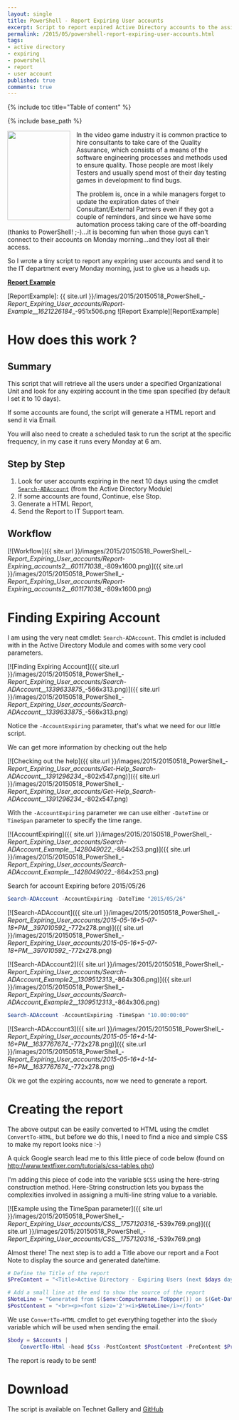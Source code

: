 ```yaml
---
layout: single
title: PowerShell - Report Expiring User accounts
excerpt: Script to report expired Active Directory accounts to the assigned manager.
permalink: /2015/05/powershell-report-expiring-user-accounts.html
tags: 
- active directory
- expiring
- powershell
- report
- user account
published: true
comments: true
---
```

{% include toc title="Table of content" %}

{% include base_path %}

<a href="{{ site.url }}/images/2015/20150518_PowerShell_-_Report_Expiring_User_accounts/339px-Expired.svg__2053401180__-339x479.png" imageanchor="1" style="clear: left; float: left; margin-bottom: 1em; margin-right: 1em;"><img border="0" height="200" src="{{ site.url }}/images/2015/20150518_PowerShell_-_Report_Expiring_User_accounts/339px-Expired.svg__2053401180__-339x479.png" width="141" /></a>In the video game industry it is common practice to hire consultants to take care of the Quality Assurance, which consists of a means of the software engineering processes and methods used to ensure quality. Those people are most likely Testers and usually spend most of their day testing games in development to find bugs.

The problem is, once in a while managers forget to update the expiration dates of their Consultant/External Partners even if they got a couple of reminders, and since we have some automation process taking care of the off-boarding (thanks to PowerShell! ;-)...it is becoming fun when those guys can't connect to their accounts on Monday morning...and they lost all their access.

So I wrote a tiny script to report any expiring user accounts and send it to the IT department every Monday morning, just to give us a heads up.

<b><u>Report Example</u></b>

[ReportExample]: {{ site.url }}/images/2015/20150518_PowerShell_-_Report_Expiring_User_accounts/Report-Example__1621226184__-951x506.png
![Report Example][ReportExample]

# How does this work ?

## Summary

This script that will retrieve all the users under a specified Organizational Unit and look for any expiring account in the time span specified (by default I set it to 10 days).

If some accounts are found, the script will generate a HTML report and send it via Email.

You will also need to create a scheduled task to run the script at the specific frequency, in my case it runs every Monday at 6 am.

## Step by Step

1. Look for user accounts expiring in the next 10 days using the cmdlet [`Search-ADAccount`](https://technet.microsoft.com/en-us/library/hh852292.aspx) (from the Active Directory Module)
1. If some accounts are found, Continue, else Stop.
1. Generate a HTML Report,
1. Send the Report to IT Support team.

## Workflow

[![Workflow]({{ site.url }}/images/2015/20150518_PowerShell_-_Report_Expiring_User_accounts/Report-Expiring_accounts2__601171038__-809x1600.png)]({{ site.url }}/images/2015/20150518_PowerShell_-_Report_Expiring_User_accounts/Report-Expiring_accounts2__601171038__-809x1600.png)

# Finding Expiring Account

I am using the very neat cmdlet: `Search-ADAccount`. This cmdlet is included with in the Active Directory Module and comes with some very cool parameters.

[![Finding Expiring Account]({{ site.url }}/images/2015/20150518_PowerShell_-_Report_Expiring_User_accounts/Search-ADAccount__1339633875__-566x313.png)]({{ site.url }}/images/2015/20150518_PowerShell_-_Report_Expiring_User_accounts/Search-ADAccount__1339633875__-566x313.png)

Notice the `-AccountExpiring` parameter, that's what we need for our little script.

We can get more information by checking out the help

[![Checking out the help]({{ site.url }}/images/2015/20150518_PowerShell_-_Report_Expiring_User_accounts/Get-Help_Search-ADAccount__1391296234__-802x547.png)]({{ site.url }}/images/2015/20150518_PowerShell_-_Report_Expiring_User_accounts/Get-Help_Search-ADAccount__1391296234__-802x547.png)

With the `-AccountExpiring` parameter we can use either `-DateTime` or `TimeSpan` parameter to specify the time range.

[![AccountExpiring]({{ site.url }}/images/2015/20150518_PowerShell_-_Report_Expiring_User_accounts/Search-ADAccount_Example__1428049022__-864x253.png)]({{ site.url }}/images/2015/20150518_PowerShell_-_Report_Expiring_User_accounts/Search-ADAccount_Example__1428049022__-864x253.png)

Search for account Expiring before 2015/05/26

```powershell
Search-ADAccount -AccountExpiring -DateTime "2015/05/26"
```

[![Search-ADAccount]({{ site.url }}/images/2015/20150518_PowerShell_-_Report_Expiring_User_accounts/2015-05-16+5-07-18+PM__397010592__-772x278.png)]({{ site.url }}/images/2015/20150518_PowerShell_-_Report_Expiring_User_accounts/2015-05-16+5-07-18+PM__397010592__-772x278.png)

[![Search-ADAccount2]({{ site.url }}/images/2015/20150518_PowerShell_-_Report_Expiring_User_accounts/Search-ADAccount_Example2__1309512313__-864x306.png)]({{ site.url }}/images/2015/20150518_PowerShell_-_Report_Expiring_User_accounts/Search-ADAccount_Example2__1309512313__-864x306.png)

```powershell
Search-ADAccount -AccountExpiring -TimeSpan "10.00:00:00"
```

[![Search-ADAccount3]({{ site.url }}/images/2015/20150518_PowerShell_-_Report_Expiring_User_accounts/2015-05-16+4-14-16+PM__1637767674__-772x278.png)]({{ site.url }}/images/2015/20150518_PowerShell_-_Report_Expiring_User_accounts/2015-05-16+4-14-16+PM__1637767674__-772x278.png)

Ok we got the expiring accounts, now we need to generate a report.

# Creating the report

The above output can be easily converted to HTML using the cmdlet `ConvertTo-HTML`, but before we do this, I need to find a nice and simple CSS to make my report looks nice :-)

A quick Google search lead me to this little piece of code below (found on <http://www.textfixer.com/tutorials/css-tables.php>)

I'm adding this piece of code into the variable `$CSS` using the here-string construction method.
Here-String construction lets you bypass the complexities involved in assigning a multi-line string value to a variable.

[![Example using the TimeSpan parameter]({{ site.url }}/images/2015/20150518_PowerShell_-_Report_Expiring_User_accounts/CSS__1757120316__-539x769.png)]({{ site.url }}/images/2015/20150518_PowerShell_-_Report_Expiring_User_accounts/CSS__1757120316__-539x769.png)

Almost there! The next step is to add a Title above our report and a Foot Note to display the source and generated date/time.

```powershell
# Define the Title of the report
$PreContent = "<Title>Active Directory - Expiring Users (next $days days)</Title>"

# Add a small line at the end to show the source of the report
$NoteLine = "Generated from $($env:Computername.ToUpper()) on $(Get-Date -format 'yyyy/MM/dd HH:mm:ss')"
$PostContent = "<br><p><font size='2'><i>$NoteLine</i></font>"
```

We use `ConvertTo-HTML` cmdlet to get everything together into the `$body` variable which will be used when sending the email.

```powershell
$body = $Accounts |
    ConvertTo-Html -head $Css -PostContent $PostContent -PreContent $PreContent
```

The report is ready to be sent!

# Download

The script is available on Technet Gallery and <a href="https://github.com/lazywinadmin/PowerShell/blob/master/AD-USER-Report_Expiring_users/AD-USER-Report_Expiring_users.ps1" target="_blank">GitHub</a>